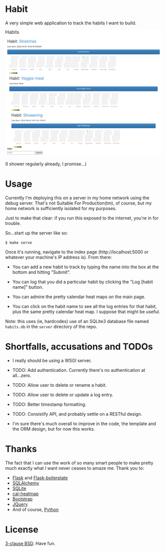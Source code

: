 # Habit

A very simple web application to track the habits I want to build.

![Screenshot](habit_screenshot.png)

(I shower regularly already, I promise...)

# Usage

Currently I'm deploying this on a server in my home network using the
debug server.  That's not Suitable For Production(tm), of course, but
my home network is sufficiently isolated for my purposes.

Just to make that clear: if you run this exposed to the internet,
you're in for trouble.

So...start up the server like so:

```
$ make serve
```

Once it's running, navigate to the index page (http://localhost:5000
or whatever your machine's IP address is).  From there:

* You can add a new habit to track by typing the name into the box at
  the bottom and hitting "Submit".
* You can log that you did a particular habit by clicking the "Log
  [habit name]" button.

* You can admire the pretty calendar heat maps on the main page.

* You can click on the habit name to see all the log entries for that
  habit, plus the same pretty calendar heat map.  I suppose that might
  be useful.

Note: this uses (ie, hardcodes) use of an SQLite3 database file named
`habits.db` in the `server` directory of the repo.

# Shortfalls, accusations and TODOs

* I really should be using a WSGI server.

* TODO: Add authentication.  Currently there's no authentication at
  all...zero.

* TODO: Allow user to delete or rename a habit.

* TODO: Allow user to delete or update a log entry.

* TODO: Better timestamp formatting.

* TODO: Consistify API, and probably settle on a RESTful design.

* I'm sure there's much overall to improve in the code, the template
  and the ORM design, but for now this works.

# Thanks

The fact that I can use the work of so many smart people to make
pretty much exactly what I want never ceases to amaze me.  Thank you
to:

* [Flask](https://github.com/realpython/flask-boilerplate) and [Flask-boilerplate](https://github.com/realpython/flask-boilerplate)
* [SQLAlchemy](https://sqlalchemy.org)
* [SQLite](https://sqlite.org)
* [cal-heatmap](https://cal-heatmap.com/)
* [Bootstrap](https://getbootstrap.com)
* [JQuery](https://jquery.com)
* And of course, [Python](https://python.org)

# License

[3-clause BSD](license.txt).  Have fun.
